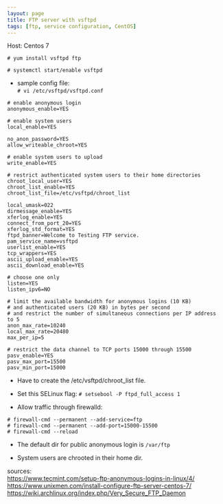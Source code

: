 ```yaml
---
layout: page
title: FTP server with vsftpd
tags: [ftp, service configuration, CentOS]
---
```


Host: Centos 7

`# yum install vsftpd ftp`

`# systemctl start/enable vsftpd`

- sample config file:<br>
`# vi /etc/vsftpd/vsftpd.conf`<br>

```
# enable anonymous login
anonymous_enable=YES

# enable system users
local_enable=YES

no_anon_password=YES
allow_writeable_chroot=YES

# enable system users to upload
write_enable=YES

# restrict authenticated system users to their home directories
chroot_local_user=YES
chroot_list_enable=YES
chroot_list_file=/etc/vsftpd/chroot_list

local_umask=022
dirmessage_enable=YES
xferlog_enable=YES
connect_from_port_20=YES
xferlog_std_format=YES
ftpd_banner=Welcome to Testing FTP service.
pam_service_name=vsftpd
userlist_enable=YES
tcp_wrappers=YES
ascii_upload_enable=YES
ascii_download_enable=YES

# choose one only
listen=YES
listen_ipv6=NO

# limit the available bandwidth for anonymous logins (10 KB) 
# and authenticated users (20 KB) in bytes per second
# and restrict the number of simultaneous connections per IP address to 5
anon_max_rate=10240
local_max_rate=20480
max_per_ip=5

# restrict the data channel to TCP ports 15000 through 15500
pasv_enable=YES
pasv_max_port=15500
pasv_min_port=15000
```

- Have to create the /etc/vsftpd/chroot_list file.

- Set this SELinux flag:
`# setsebool -P ftpd_full_access 1`

- Allow traffic through firewalld:<br>
```
# firewall-cmd --permanent --add-service=ftp
# firewall-cmd --permanent --add-port=15000-15500
# firewall-cmd --reload
```

- The default dir for public anonymous login is `/var/ftp`

- System users are chrooted in their home dir.

sources:<br>
https://www.tecmint.com/setup-ftp-anonymous-logins-in-linux/4/<br>
https://www.unixmen.com/install-configure-ftp-server-centos-7/<br>
https://wiki.archlinux.org/index.php/Very_Secure_FTP_Daemon<br>
